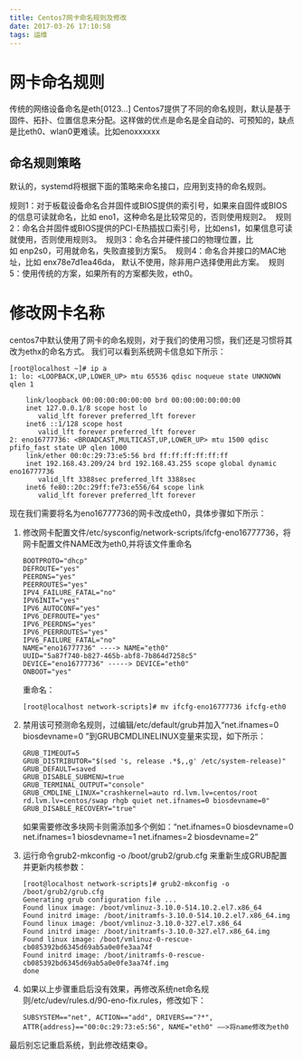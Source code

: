 ```yaml
---
title: Centos7网卡命名规则及修改
date: 2017-03-26 17:10:58
tags: 运维
---
```


# 网卡命名规则

传统的网络设备命名是eth[0123…]
Centos7提供了不同的命名规则，默认是基于固件、拓扑、位置信息来分配。这样做的优点是命名是全自动的、可预知的，缺点是比eth0、wlan0更难读。比如enoxxxxxx 

## 命名规则策略

默认的，systemd将根据下面的策略来命名接口，应用到支持的命名规则。

规则1：对于板载设备命名合并固件或BIOS提供的索引号，如果来自固件或BIOS的信息可读就命名，比如 eno1，这种命名是比较常见的，否则使用规则2。 
规则2：命名合并固件或BIOS提供的PCI-E热插拔口索引号，比如ens1，如果信息可读就使用，否则使用规则3。 
规则3：命名合并硬件接口的物理位置，比如 enp2s0，可用就命名，失败直接到方案5。 
规则4：命名合并接口的MAC地址，比如 enx78e7d1ea46da， 默认不使用，除非用户选择使用此方案。 
规则5：使用传统的方案，如果所有的方案都失败，eth0。

# 修改网卡名称

centos7中默认使用了网卡的命名规则，对于我们的使用习惯，我们还是习惯将其改为ethx的命名方式。
我们可以看到系统网卡信息如下所示：

```
[root@localhost ~]# ip a
1: lo: <LOOPBACK,UP,LOWER_UP> mtu 65536 qdisc noqueue state UNKNOWN qlen 1

    link/loopback 00:00:00:00:00:00 brd 00:00:00:00:00:00
    inet 127.0.0.1/8 scope host lo
       valid_lft forever preferred_lft forever
    inet6 ::1/128 scope host
       valid_lft forever preferred_lft forever
2: eno16777736: <BROADCAST,MULTICAST,UP,LOWER_UP> mtu 1500 qdisc pfifo_fast state UP qlen 1000
    link/ether 00:0c:29:73:e5:56 brd ff:ff:ff:ff:ff:ff
    inet 192.168.43.209/24 brd 192.168.43.255 scope global dynamic eno16777736
       valid_lft 3388sec preferred_lft 3388sec
    inet6 fe80::20c:29ff:fe73:e556/64 scope link
       valid_lft forever preferred_lft forever
```

现在我们需要将名为eno16777736的网卡改成eth0，具体步骤如下所示：
1. 修改网卡配置文件/etc/sysconfig/network-scripts/ifcfg-eno16777736，将网卡配置文件NAME改为eth0,并将该文件重命名

   ```TYPE=&quot;Ethernet&quot;
   BOOTPROTO="dhcp"
   DEFROUTE="yes"
   PEERDNS="yes"
   PEERROUTES="yes"
   IPV4_FAILURE_FATAL="no"
   IPV6INIT="yes"
   IPV6_AUTOCONF="yes"
   IPV6_DEFROUTE="yes"
   IPV6_PEERDNS="yes"
   IPV6_PEERROUTES="yes"
   IPV6_FAILURE_FATAL="no"
   NAME="eno16777736" ----> NAME="eth0"
   UUID="5a87f740-b827-465b-abf8-7b864d7258c5"
   DEVICE="eno16777736" -----> DEVICE="eth0"
   ONBOOT="yes"
   ```
   重命名：
   ```
   [root@localhost network-scripts]# mv ifcfg-eno16777736 ifcfg-eth0
   ```

2. 禁用该可预测命名规则，过编辑/etc/default/grub并加入“net.ifnames=0 biosdevname=0 ”到GRUBCMDLINELINUX变量来实现，如下所示：
   ```
   GRUB_TIMEOUT=5
   GRUB_DISTRIBUTOR="$(sed 's, release .*$,,g' /etc/system-release)"
   GRUB_DEFAULT=saved
   GRUB_DISABLE_SUBMENU=true
   GRUB_TERMINAL_OUTPUT="console"
   GRUB_CMDLINE_LINUX="crashkernel=auto rd.lvm.lv=centos/root rd.lvm.lv=centos/swap rhgb quiet net.ifnames=0 biosdevname=0"
   GRUB_DISABLE_RECOVERY="true"
   ```
   如果需要修改多块网卡则需添加多个例如：“net.ifnames=0 biosdevname=0 net.ifnames=1 biosdevname=1 net.ifnames=2 biosdevname=2”
3. 运行命令grub2-mkconfig -o /boot/grub2/grub.cfg 来重新生成GRUB配置并更新内核参数：
   ```
   [root@localhost network-scripts]# grub2-mkconfig -o /boot/grub2/grub.cfg
   Generating grub configuration file ...
   Found linux image: /boot/vmlinuz-3.10.0-514.10.2.el7.x86_64
   Found initrd image: /boot/initramfs-3.10.0-514.10.2.el7.x86_64.img
   Found linux image: /boot/vmlinuz-3.10.0-327.el7.x86_64
   Found initrd image: /boot/initramfs-3.10.0-327.el7.x86_64.img
   Found linux image: /boot/vmlinuz-0-rescue-cb085392bd6345d69ab5a0e0fe3aa74f
   Found initrd image: /boot/initramfs-0-rescue-cb085392bd6345d69ab5a0e0fe3aa74f.img
   done
   ```
4. 如果以上步骤重启后没有效果，再修改系统net命名规则/etc/udev/rules.d/90-eno-fix.rules，修改如下：
   ```
   SUBSYSTEM=="net", ACTION=="add", DRIVERS=="?*", ATTR{address}=="00:0c:29:73:e5:56", NAME="eth0" ——>将name修改为eth0
   ```
最后别忘记重启系统，到此修改结束😄。
